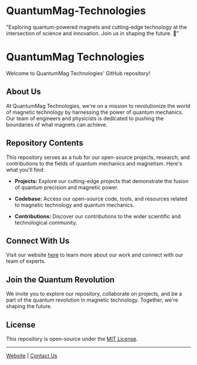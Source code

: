 # QuantumMag-Technologies
"Exploring quantum-powered magnets and cutting-edge technology at the intersection of science and innovation. Join us in shaping the future. 🚀"

# QuantumMag Technologies

Welcome to QuantumMag Technologies' GitHub repository!

## About Us

At QuantumMag Technologies, we're on a mission to revolutionize the world of magnetic technology by harnessing the power of quantum mechanics. Our team of engineers and physicists is dedicated to pushing the boundaries of what magnets can achieve.

## Repository Contents

This repository serves as a hub for our open-source projects, research, and contributions to the fields of quantum mechanics and magnetism. Here's what you'll find:

- **Projects:** Explore our cutting-edge projects that demonstrate the fusion of quantum precision and magnetic power.

- **Codebase:** Access our open-source code, tools, and resources related to magnetic technology and quantum mechanics.

- **Contributions:** Discover our contributions to the wider scientific and technological community.

## Connect With Us

Visit our website [here](https://www.quantummagtech.com) to learn more about our work and connect with our team of experts.

## Join the Quantum Revolution

We invite you to explore our repository, collaborate on projects, and be a part of the quantum revolution in magnetic technology. Together, we're shaping the future.

## License

This repository is open-source under the [MIT License](LICENSE).

---

[Website](https://www.quantummagtech.com) | [Contact Us](https://www.quantummagtech.com/contact)
